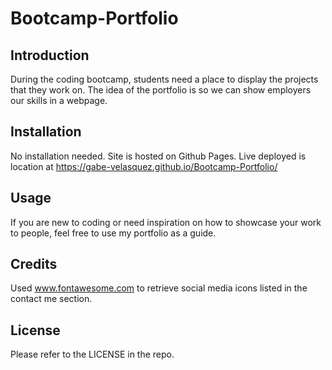 # Bootcamp-Portfolio

## Introduction
During the coding bootcamp, students need a place to display the projects that they work on. The idea of the portfolio is so we can show employers our skills in a webpage. 

## Installation
No installation needed. Site is hosted on Github Pages.
Live deployed is location at https://gabe-velasquez.github.io/Bootcamp-Portfolio/

## Usage
If you are new to coding or need inspiration on how to showcase your work to people, feel free to use my portfolio as a guide. 

## Credits 
Used www.fontawesome.com to retrieve social media icons listed in the contact me section. 
## License
Please refer to the LICENSE in the repo.